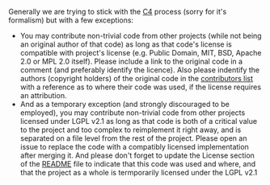 Generally we are trying to stick with the [C4](http://rfc.zeromq.org/spec:22) process (sorry for it's formalism) but with a few exceptions:

*  You may contribute non-trivial code from other projects (while not being an original author of that code) as long as that code's license is compatible with project's license (e.g. Public Domain, MIT, BSD, Apache 2.0 or MPL 2.0 itself). Please include a link to the original code in a comment (and preferably identify the licence). Also please indentify the authors (copyright holders) of the original code in the [contributors list](/AUTHORS) with a reference as to where their code was used, if the license requires an attribution.
*  And as a temporary exception (and strongly discouraged to be employed), you may contribute non-trivial code from other projects licensed under LGPL v2.1 as long as that code is both of a critical value to the project and too complex to reimplement it right away, and is separated on a file level from the rest of the project. Please open an issue to replace the code with a compatibly licensed implementation after merging it. And please don't forget to update the License section of the [README](/README.md) file to indicate that this code was used and where, and that the project as a whole is termporarily licensed under the LGPL v2.1
